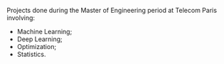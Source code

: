 Projects done during the Master of Engineering period at Telecom Paris involving: 
* Machine Learning;
* Deep Learning;
* Optimization;
* Statistics.

